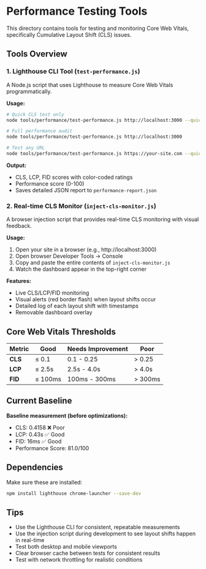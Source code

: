 # Performance Testing Tools

This directory contains tools for testing and monitoring Core Web Vitals, specifically Cumulative Layout Shift (CLS) issues.

## Tools Overview

### 1. Lighthouse CLI Tool (`test-performance.js`)

A Node.js script that uses Lighthouse to measure Core Web Vitals programmatically.

**Usage:**
```bash
# Quick CLS test only
node tools/performance/test-performance.js http://localhost:3000 --quick

# Full performance audit
node tools/performance/test-performance.js http://localhost:3000

# Test any URL
node tools/performance/test-performance.js https://your-site.com --quick
```

**Output:**
- CLS, LCP, FID scores with color-coded ratings
- Performance score (0-100)
- Saves detailed JSON report to `performance-report.json`

### 2. Real-time CLS Monitor (`inject-cls-monitor.js`)

A browser injection script that provides real-time CLS monitoring with visual feedback.

**Usage:**
1. Open your site in a browser (e.g., http://localhost:3000)
2. Open browser Developer Tools → Console
3. Copy and paste the entire contents of `inject-cls-monitor.js`
4. Watch the dashboard appear in the top-right corner

**Features:**
- Live CLS/LCP/FID monitoring
- Visual alerts (red border flash) when layout shifts occur
- Detailed log of each layout shift with timestamps
- Removable dashboard overlay

## Core Web Vitals Thresholds

| Metric | Good | Needs Improvement | Poor |
|--------|------|-------------------|------|
| **CLS** | ≤ 0.1 | 0.1 - 0.25 | > 0.25 |
| **LCP** | ≤ 2.5s | 2.5s - 4.0s | > 4.0s |
| **FID** | ≤ 100ms | 100ms - 300ms | > 300ms |

## Current Baseline

**Baseline measurement (before optimizations):**
- CLS: 0.4158 ❌ Poor
- LCP: 0.43s ✅ Good  
- FID: 16ms ✅ Good
- Performance Score: 81.0/100

## Dependencies

Make sure these are installed:
```bash
npm install lighthouse chrome-launcher --save-dev
```

## Tips

- Use the Lighthouse CLI for consistent, repeatable measurements
- Use the injection script during development to see layout shifts happen in real-time
- Test both desktop and mobile viewports
- Clear browser cache between tests for consistent results
- Test with network throttling for realistic conditions
